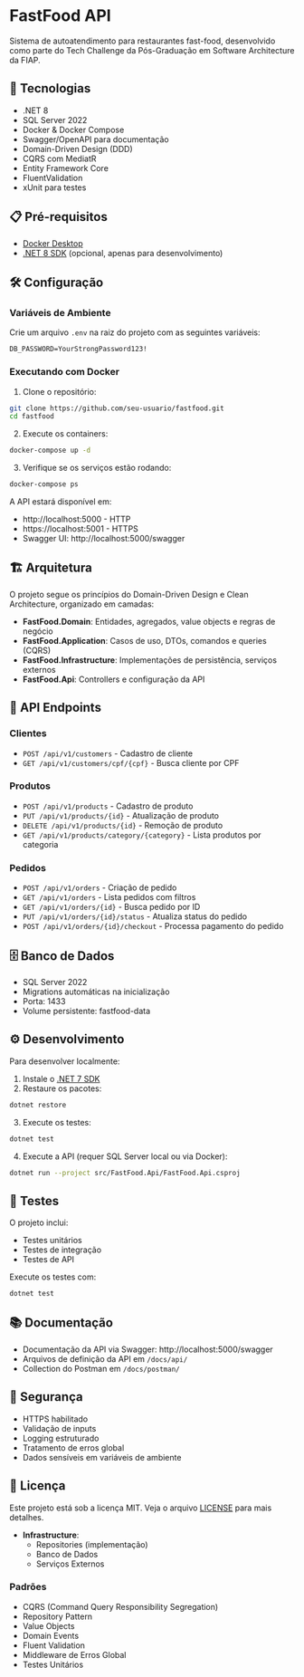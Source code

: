 # FastFood API

Sistema de autoatendimento para restaurantes fast-food, desenvolvido como parte do Tech Challenge da Pós-Graduação em Software Architecture da FIAP.

## 🚀 Tecnologias

- .NET 8
- SQL Server 2022
- Docker & Docker Compose
- Swagger/OpenAPI para documentação
- Domain-Driven Design (DDD)
- CQRS com MediatR
- Entity Framework Core
- FluentValidation
- xUnit para testes

## 📋 Pré-requisitos

- [Docker Desktop](https://www.docker.com/products/docker-desktop/)
- [.NET 8 SDK](https://dotnet.microsoft.com/download/dotnet/7.0) (opcional, apenas para desenvolvimento)

## 🛠️ Configuração

### Variáveis de Ambiente

Crie um arquivo `.env` na raiz do projeto com as seguintes variáveis:

```env
DB_PASSWORD=YourStrongPassword123!
```

### Executando com Docker

1. Clone o repositório:
```bash
git clone https://github.com/seu-usuario/fastfood.git
cd fastfood
```

2. Execute os containers:
```bash
docker-compose up -d
```

3. Verifique se os serviços estão rodando:
```bash
docker-compose ps
```

A API estará disponível em:
- http://localhost:5000 - HTTP
- https://localhost:5001 - HTTPS
- Swagger UI: http://localhost:5000/swagger

## 🏗️ Arquitetura

O projeto segue os princípios do Domain-Driven Design e Clean Architecture, organizado em camadas:

- **FastFood.Domain**: Entidades, agregados, value objects e regras de negócio
- **FastFood.Application**: Casos de uso, DTOs, comandos e queries (CQRS)
- **FastFood.Infrastructure**: Implementações de persistência, serviços externos
- **FastFood.Api**: Controllers e configuração da API

## 📝 API Endpoints

### Clientes

- `POST /api/v1/customers` - Cadastro de cliente
- `GET /api/v1/customers/cpf/{cpf}` - Busca cliente por CPF

### Produtos

- `POST /api/v1/products` - Cadastro de produto
- `PUT /api/v1/products/{id}` - Atualização de produto
- `DELETE /api/v1/products/{id}` - Remoção de produto
- `GET /api/v1/products/category/{category}` - Lista produtos por categoria

### Pedidos

- `POST /api/v1/orders` - Criação de pedido
- `GET /api/v1/orders` - Lista pedidos com filtros
- `GET /api/v1/orders/{id}` - Busca pedido por ID
- `PUT /api/v1/orders/{id}/status` - Atualiza status do pedido
- `POST /api/v1/orders/{id}/checkout` - Processa pagamento do pedido

## 🗄️ Banco de Dados

- SQL Server 2022
- Migrations automáticas na inicialização
- Porta: 1433
- Volume persistente: fastfood-data

## ⚙️ Desenvolvimento

Para desenvolver localmente:

1. Instale o [.NET 7 SDK](https://dotnet.microsoft.com/download/dotnet/7.0)
2. Restaure os pacotes:
```bash
dotnet restore
```

3. Execute os testes:
```bash
dotnet test
```

4. Execute a API (requer SQL Server local ou via Docker):
```bash
dotnet run --project src/FastFood.Api/FastFood.Api.csproj
```

## 🧪 Testes

O projeto inclui:

- Testes unitários
- Testes de integração
- Testes de API

Execute os testes com:
```bash
dotnet test
```

## 📚 Documentação

- Documentação da API via Swagger: http://localhost:5000/swagger
- Arquivos de definição da API em `/docs/api/`
- Collection do Postman em `/docs/postman/`

## 🔐 Segurança

- HTTPS habilitado
- Validação de inputs
- Logging estruturado
- Tratamento de erros global
- Dados sensíveis em variáveis de ambiente

## 📜 Licença

Este projeto está sob a licença MIT. Veja o arquivo [LICENSE](LICENSE) para mais detalhes.
- **Infrastructure**: 
  - Repositories (implementação)
  - Banco de Dados
  - Serviços Externos

### Padrões
- CQRS (Command Query Responsibility Segregation)
- Repository Pattern
- Value Objects
- Domain Events
- Fluent Validation
- Middleware de Erros Global
- Testes Unitários

